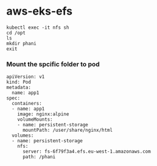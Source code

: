 # aws-eks-efs

    kubectl exec -it nfs sh
    cd /opt
    ls
    mkdir phani
    exit


### Mount the spcific folder to pod ###

    apiVersion: v1
    kind: Pod
    metadata:
      name: app1
    spec:
      containers:
      - name: app1
        image: nginx:alpine
        volumeMounts:
        - name: persistent-storage
          mountPath: /user/share/nginx/html
      volumes:
      - name: persistent-storage
        nfs:
          server: fs-6f79f3a4.efs.eu-west-1.amazonaws.com
          path: /phani
